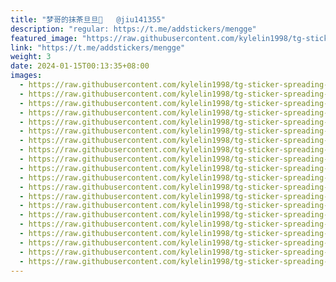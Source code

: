 ```yaml
---
title: "梦哥的抹茶旦旦🐊   @jiu141355"
description: "regular: https://t.me/addstickers/mengge"
featured_image: "https://raw.githubusercontent.com/kylelin1998/tg-sticker-spreading-worldwide-images/main/img/18b6c320-974b-476d-a494-908b5f43f4bc.jpg"
link: "https://t.me/addstickers/mengge"
weight: 3
date: 2024-01-15T00:13:35+08:00
images:
  - https://raw.githubusercontent.com/kylelin1998/tg-sticker-spreading-worldwide-images/main/img/18b6c320-974b-476d-a494-908b5f43f4bc.jpg
  - https://raw.githubusercontent.com/kylelin1998/tg-sticker-spreading-worldwide-images/main/img/a2107906-7a87-499c-9d72-9aeb31067f2e.jpg
  - https://raw.githubusercontent.com/kylelin1998/tg-sticker-spreading-worldwide-images/main/img/82f023c2-977c-4474-8500-68e41c1bc724.jpg
  - https://raw.githubusercontent.com/kylelin1998/tg-sticker-spreading-worldwide-images/main/img/55dafb22-539b-404e-97d6-77324bc2d5c7.jpg
  - https://raw.githubusercontent.com/kylelin1998/tg-sticker-spreading-worldwide-images/main/img/b1829d3f-ec90-4984-bf07-2182f349ecbc.jpg
  - https://raw.githubusercontent.com/kylelin1998/tg-sticker-spreading-worldwide-images/main/img/100f6afe-a2dd-488b-a23d-21bca415b7e8.jpg
  - https://raw.githubusercontent.com/kylelin1998/tg-sticker-spreading-worldwide-images/main/img/136d8253-8f66-4436-90e0-fa177c4f6d4b.jpg
  - https://raw.githubusercontent.com/kylelin1998/tg-sticker-spreading-worldwide-images/main/img/e6b25c93-9068-4a88-877d-0a096a33bde1.jpg
  - https://raw.githubusercontent.com/kylelin1998/tg-sticker-spreading-worldwide-images/main/img/78b297fc-01f7-46de-baa3-59f5a096b79d.jpg
  - https://raw.githubusercontent.com/kylelin1998/tg-sticker-spreading-worldwide-images/main/img/d987f47f-357f-44a3-91b6-59ac4aa2a223.jpg
  - https://raw.githubusercontent.com/kylelin1998/tg-sticker-spreading-worldwide-images/main/img/366243e7-4aaa-4d9e-94d8-4a4006eed257.jpg
  - https://raw.githubusercontent.com/kylelin1998/tg-sticker-spreading-worldwide-images/main/img/d1f3ab52-c6f7-4da6-8893-2315c445ae3b.jpg
  - https://raw.githubusercontent.com/kylelin1998/tg-sticker-spreading-worldwide-images/main/img/81b38a6c-d579-41a1-bddd-252ce29dbaf1.jpg
  - https://raw.githubusercontent.com/kylelin1998/tg-sticker-spreading-worldwide-images/main/img/189a8170-3896-4d03-99e0-ab08d5f741ff.jpg
  - https://raw.githubusercontent.com/kylelin1998/tg-sticker-spreading-worldwide-images/main/img/e6c27e84-dea6-431e-875b-c9203dc35303.jpg
  - https://raw.githubusercontent.com/kylelin1998/tg-sticker-spreading-worldwide-images/main/img/62c30d3d-0db0-4f33-959b-758fad1f3ecc.jpg
  - https://raw.githubusercontent.com/kylelin1998/tg-sticker-spreading-worldwide-images/main/img/bda1509c-1964-4082-8d00-639a12666adc.jpg
  - https://raw.githubusercontent.com/kylelin1998/tg-sticker-spreading-worldwide-images/main/img/b775bdb5-3315-437d-a5f8-a8d70bb7236d.jpg
  - https://raw.githubusercontent.com/kylelin1998/tg-sticker-spreading-worldwide-images/main/img/6b5304cd-d9b8-4c9f-8b0f-d3c3254fe131.jpg
  - https://raw.githubusercontent.com/kylelin1998/tg-sticker-spreading-worldwide-images/main/img/e568fe7f-f570-4cb2-8ee0-633c25c165f4.jpg
---
```

